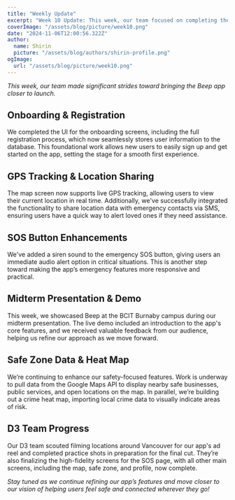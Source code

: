 ```yaml
---
title: "Weekly Update"
excerpt: "Week 10 Update: This week, our team focused on completing the onboarding UI, GPS tracking, and SOS sound features, showcased Beep in a live demo at our midterm presentation, and made progress on safe zone data, crime heat mapping, and our app’s promotional ad reel."
coverImage: "/assets/blog/picture/week10.png"
date: "2024-11-06T12:00:56.322Z"
author:
  name: Shirin
  picture: "/assets/blog/authors/shirin-profile.png"
ogImage:
  url: "/assets/blog/picture/week10.png"
---
```


_This week, our team made significant strides toward bringing the Beep app closer to launch._

## Onboarding & Registration

We completed the UI for the onboarding screens, including the full registration process, which now seamlessly stores user information to the database. This foundational work allows new users to easily sign up and get started on the app, setting the stage for a smooth first experience.

## GPS Tracking & Location Sharing

The map screen now supports live GPS tracking, allowing users to view their current location in real time. Additionally, we've successfully integrated the functionality to share location data with emergency contacts via SMS, ensuring users have a quick way to alert loved ones if they need assistance.

## SOS Button Enhancements

We've added a siren sound to the emergency SOS button, giving users an immediate audio alert option in critical situations. This is another step toward making the app’s emergency features more responsive and practical.

## Midterm Presentation & Demo

This week, we showcased Beep at the BCIT Burnaby campus during our midterm presentation. The live demo included an introduction to the app's core features, and we received valuable feedback from our audience, helping us refine our approach as we move forward.

## Safe Zone Data & Heat Map

We’re continuing to enhance our safety-focused features. Work is underway to pull data from the Google Maps API to display nearby safe businesses, public services, and open locations on the map. In parallel, we’re building out a crime heat map, importing local crime data to visually indicate areas of risk.

## D3 Team Progress

Our D3 team scouted filming locations around Vancouver for our app's ad reel and completed practice shots in preparation for the final cut. They’re also finalizing the high-fidelity screens for the SOS page, with all other main screens, including the map, safe zone, and profile, now complete.

_Stay tuned as we continue refining our app’s features and move closer to our vision of helping users feel safe and connected wherever they go!_
